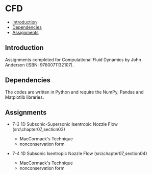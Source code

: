 # CFD

* [Introduction](#introduction)
* [Dependencies](#dependencies)
* [Assignments](#assignments)

## Introduction

Assignments completed for Computational Fluid Dynamics by John Anderson (ISBN: 9780071132107).

## Dependencies

The codes are written in Python and require the NumPy, Pandas and Matplotlib
libraries. 

## Assignments 

* 7-3 1D Subsonic-Supersonic Isentropic Nozzle Flow (src\chapter07_section03)
    * MacCormack's Technique
    * nonconservation form

* 7-4 1D Subsonic Isentropic Nozzle Flow (src\chapter07_section04)
    * MacCormack's Technique
    * nonconservation form

